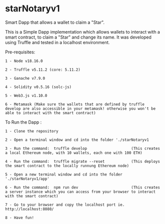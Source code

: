 # starNotaryv1
Smart Dapp that allows a wallet to claim a "Star".

This is a Simple Dapp implementation which allows wallets to interact with a smart contract, to claim a "Star" and change its name.
It was developed using Truffle and tested in a localhost environment.



  Pre-requisites:
   
    1 - Node v18.16.0
    
    2 - Truffle v5.11.2 (core: 5.11.2)

    3 - Ganache v7.9.0

    4 - Solidity v0.5.16 (solc-js)

    5 - Web3.js v1.10.0

    6 - Metamask (Make sure the wallets that are defined by truffle develop are also accessible in your metamask! otherwise you won't be able to interact with the smart contract)

  To Run the Dapp :

    1 - Clone the repository

    2 - Open a terminal window and cd into the folder './starNotaryv1
    
    3 - Run the command:  truffle develop                    (This creates a local Ethereum node, with 10 wallets, each one with 100 ETH)

    4 - Run the command:  truffle migrate --reset            (This deploys the smart contract to the locally runnung Ethereum node)

    5 - Open a new terminal window and cd into the folder './starNotaryv1/app'

    6 - Run the command:  npm run dev                        (This creates a server instance which you can access from your browser to interact with the smart contract)

    7 - Go to your browser and copy the localhost port ie. http://localhost:8080/

    8 - Have fun!

  

    
